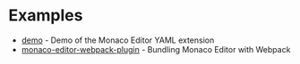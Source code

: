 # Examples

- [demo](./demo/README.md) - Demo of the Monaco Editor YAML extension
- [monaco-editor-webpack-plugin](./monaco-editor-webpack-plugin/README.md) - Bundling Monaco Editor with Webpack
